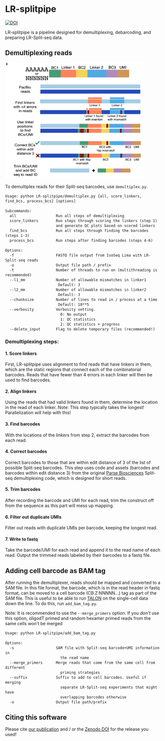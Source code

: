 # LR-splitpipe

[![DOI](https://zenodo.org/badge/313807619.svg)](https://zenodo.org/badge/latestdoi/313807619)

LR-splitpipe is a pipeline designed for demultiplexing, debarcoding, and preparing LR-Split-seq data.

## Demultiplexing reads

<img width="450" src="demux_pipeline.png">


To demultiplex reads for their Split-seq barcodes, use `demultiplex.py`.

```
Usage: python LR-splitpipe/demultiplex.py {all, score_linkers, find_bcs, process_bcs} [options]

Subcommands:
  all                  Run all steps of demultiplexing
  score_linkers        Run steps through scoring the linkers (step 1)
                       and generate QC plots based on scored linkers
  find_bcs             Run all steps through finding the barcodes (steps 1-3)
  process_bcs          Run steps after finding barcodes (steps 4-6)

Options:
  -f                   FASTQ file output from IsoSeq Lima with LR-Split-seq reads
  -o                   Output file path / prefix
  -t                   Number of threads to run on (multithreading is recommended)
  --l1_mm              Number of allowable mismatches in linker1
                        Default: 3
  --l2_mm              Number of allowable mismatches in linker2
                        Default: 3
  --chunksize          Number of lines to read in / process at a time
                        Default: 10**5
  --verbosity          Verbosity setting.
                         0: No output
                         1: QC statistics
                         2: QC statistics + progress
  --delete_input       Flag to delete temporary files (recommended!)
```

### Demultiplexing steps:

#### 1. Score linkers

First, LR-splitpipe uses alignment to find reads that have linkers in them, which are the static regions that connect each of the combinatorial barcodes. Reads that have fewer than 4 errors in each linker will then be used to find barcodes.

#### 2. Align linkers

Using the reads that had valid linkers found in them, determine the location in the read of each linker.
Note: This step typically takes the longest! Parallelization will help with this!

#### 3. Find barcodes

With the locations of the linkers from step 2, extract the barcodes from each read.

#### 4. Correct barcodes

Correct barcodes to those that are within edit distance of 3 of the list of possible Split-seq barcodes. This step uses code and assets (barcodes and barcodes within edit distance 3) from the original [Parse Biosciences](https://www.parsebiosciences.com/) Split-seq demultiplexing code, which is designed for short reads.

#### 5. Trim barcodes

After recording the barcode and UMI for each read, trim the construct off from the sequence as this part will mess up mapping.

#### 6. Filter out duplicate UMIs

Filter out reads with duplicate UMIs per barcode, keeping the longest read.

#### 7. Write to fastq

Take the barcode/UMI for each read and append it to the read name of each read. Output the trimmed reads labeled by their barcodes to a fastq file.


## Adding cell barcode as BAM tag

After running the demultiplexer, reads should be mapped and converted to a SAM file. In this file format, the barcode, which is in the read header in fastq format, can be moved to a cell barcode (CB:Z:NNNNN...) tag as part of the SAM file. This is useful to be able to run [TALON](https://github.com/mortazavilab/TALON) on the single-cell data down the line. To do this, run `add_bam_tag.py`.

Note: It is recommended to use the `--merge_primers` option. If you *don't* use this option, oligodT primed and random hexamer primed reads from the same cells won't be merged

```
Usage: python LR-splitpipe/add_bam_tag.py

Options:
  -s                   SAM file with Split-seq barcode+UMI information in
                         the read name
  --merge_primers      Merge reads that come from the same cell from different
                         priming strategies
  --suffix             Suffix to add to cell barcodes. Useful if merging
                         separate LR-Split-seq experiments that might have
                         overlapping barcodes otherwise
  -o                   Output file path/prefix
```

## Citing this software

Please cite [our publication](doi.org/10.1186/s13059-021-02505-w) and / or the [Zenodo DOI]() for the release you used!
